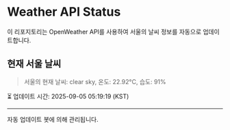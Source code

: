 
# Weather API Status

이 리포지토리는 OpenWeather API를 사용하여 서울의 날씨 정보를 자동으로 업데이트합니다.

## 현재 서울 날씨
> 서울의 현재 날씨: clear sky, 온도: 22.92°C, 습도: 91%

⏳ 업데이트 시간: 2025-09-05 05:19:19 (KST)

---
자동 업데이트 봇에 의해 관리됩니다.
